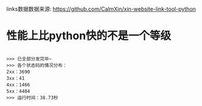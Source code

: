 links数据数据来源: https://github.com/CalmXin/xin-website-link-tool-python

# 性能上比python快的不是一个等级

``` text

>>> 已全部分发完毕~
>>> 各个状态码的情况分布：
2xx：3690
3xx：41
4xx：1466
5xx：4404
>>> 运行时间：38.73秒


```